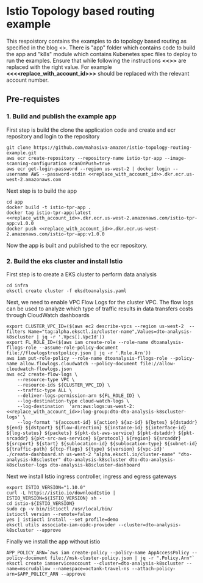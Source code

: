 # Istio Topology based routing example

This respoistory contains the examples to do topology based routing as specified in the blog <<link to the blog>>. 
There is "app" folder which contains code to build the app and "k8s" module which contains Kubenetes spec files to deploy to run the examples. Ensure that while following the instructions **<<>>** are replaced with the right value. For example **<<<<replace_with_account_id>>>** should be replaced with the relevant account number.
## Pre-requistes
### 1. Build and publish the example app
First step is build the clone the application code and create and ecr repository and login to the repository
```shell 
git clone https://github.com/mahasiva-amazon/istio-topology-routing-example.git
aws ecr create-repository --repository-name istio-tpr-app --image-scanning-configuration scanOnPush=true
aws ecr get-login-password --region us-west-2 | docker login --username AWS --password-stdin <<replace_with_account_id>>.dkr.ecr.us-west-2.amazonaws.com
```
Next step is to build the app
```shell
cd app
docker build -t istio-tpr-app .
docker tag istio-tpr-app:latest <<replace_with_account_id>>.dkr.ecr.us-west-2.amazonaws.com/istio-tpr-app:v1.0.0
docker push <<replace_with_account_id>>.dkr.ecr.us-west-2.amazonaws.com/istio-tpr-app:v1.0.0
```
Now the app is built and published to the ecr repository. 

### 2. Build the eks cluster and install Istio
First step is to create a EKS cluster to perform data analysis
```shell
cd infra
eksctl create cluster -f eksdtoanalysis.yaml
```
Next, we need to enable VPC Flow Logs for the cluster VPC. The flow logs can be used to analyze which type of traffic results in data transfers costs through CloudWatch dashboards
```shell
export CLUSTER_VPC_ID=($(aws ec2 describe-vpcs --region us-west-2  --filters Name="tag:alpha.eksctl.io/cluster-name",Values=dto-analysis-k8scluster | jq -r '.Vpcs[].VpcId'))
export FL_ROLE_ID=($(aws iam create-role --role-name dtoanalysis-fllogs-role --assume-role-policy-document file://flowlogstrustpolicy.json | jq -r '.Role.Arn'))
aws iam put-role-policy --role-name dtoanalysis-fllogs-role --policy-name allow.flowlogs.cloudwatch --policy-document file://allow-cloudwatch-flowlogs.json
aws ec2 create-flow-logs \
    --resource-type VPC \
    --resource-ids ${CLUSTER_VPC_ID} \
    --traffic-type ALL \
    --deliver-logs-permission-arn ${FL_ROLE_ID} \
    --log-destination-type cloud-watch-logs \
    --log-destination  'arn:aws:logs:us-west-2:<<replace_with_account_id>>:log-group:dto-dto-analysis-k8scluster-logs' \
    --log-format '${account-id} ${action} ${az-id} ${bytes} ${dstaddr} ${end} ${dstport} ${flow-direction} ${instance-id} ${interface-id} ${log-status} ${packets} ${pkt-dst-aws-service} ${pkt-dstaddr} ${pkt-srcaddr} ${pkt-src-aws-service} ${protocol} ${region} ${srcaddr} ${srcport} ${start} ${sublocation-id} ${sublocation-type} ${subnet-id} ${traffic-path} ${tcp-flags} ${type} ${version} ${vpc-id}'
./create-dashboard.sh us-west-2 "alpha.eksctl.io/cluster-name" "dto-analysis-k8scluster" dto-analysis-k8scluster dto-dto-analysis-k8scluster-logs dto-analysis-k8scluster-dashboard
```
Next we install Istio ingress controller, ingress and egress gateways
```shell
export ISTIO_VERSION="1.10.0"
curl -L https://istio.io/downloadIstio | ISTIO_VERSION=${ISTIO_VERSION} sh -
cd istio-${ISTIO_VERSION}
sudo cp -v bin/istioctl /usr/local/bin/
istioctl version --remote=false
yes | istioctl install --set profile=demo
eksctl utils associate-iam-oidc-provider --cluster=dto-analysis-k8scluster --approve
```
Finally we install the app without istio
```shell
APP_POLICY_ARN=`aws iam create-policy --policy-name AppAccessPolicy --policy-document file://msk-cluster-policy.json | jq -r ".Policy.Arn"`
eksctl create iamserviceaccount --cluster=dto-analysis-k8scluster --name=mscrudallow --namespace=octank-travel-ns --attach-policy-arn=$APP_POLICY_ARN --approve
```

